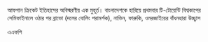 আফগান ক্রিকেট ইতিহাসের অবিস্মরণীয় এক মুহূর্ত। বাংলাদেশকে হারিয়ে প্রথমবার টি-টোয়েন্টি বিশ্বকাপের সেমিফাইনালে ওঠার পর ব্রাভো (দলের বোলিং পরামর্শক), নাভিন, ফারুকি, ওমরজাইয়ের বাঁধনহারা উচ্ছ্বাস

এএফপি
